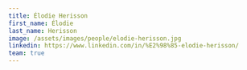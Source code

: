 ```yaml
---
title: Élodie Herisson
first_name: Élodie
last_name: Herisson
image: /assets/images/people/elodie-herisson.jpg
linkedin: https://www.linkedin.com/in/%E2%98%85-elodie-herisson/
team: true
---
```

